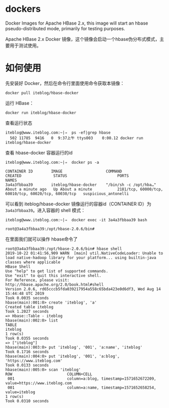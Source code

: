 # dockers

Docker Images for Apache HBase 2.x, this image will start an hbase pseudo-distributed mode, primarily for testing purposes.


Apache HBase 2.x Docker 镜像，这个镜像会启动一个hbase伪分布式模式，主要用于测试使用。

# 如何使用
先安装好 Docker，然后在命令行里面使用命令获取本镜像：
```
docker pull iteblog/hbase-docker
```
运行 HBase：
```
docker run iteblog/hbase-docker
```
查看运行状态
```
iteblog@www.iteblog.com:~|⇒  ps -ef|grep hbase
  502 11785  9416   0  9:37上午 ttys003    0:00.12 docker run iteblog/hbase-docker
```
查看 hbase-docker 容器运行的id
```
iteblog@www.iteblog.com:~|⇒  docker ps -a

CONTAINER ID        IMAGE                   COMMAND                   CREATED              STATUS                      PORTS                                                  NAMES
3a4a3fbbaa39        iteblog/hbase-docker    "/bin/sh -c /opt/hba…"    About a minute ago   Up About a minute           2181/tcp, 60000/tcp, 60010/tcp, 60020/tcp, 60030/tcp   suspicious_antonelli
```
可以看到 iteblog/hbase-docker 镜像运行的容器id（CONTAINER ID）为 `3a4a3fbbaa39`。进入容器的 shell 模式：
```
iteblog@www.iteblog.com:~|⇒  docker exec -it 3a4a3fbbaa39 bash

root@3a4a3fbbaa39:/opt/hbase-2.0.6/bin#
```
在里面我们就可以操作 hbase命令了
```
root@3a4a3fbbaa39:/opt/hbase-2.0.6/bin# hbase shell
2019-10-22 01:41:56,909 WARN  [main] util.NativeCodeLoader: Unable to load native-hadoop library for your platform... using builtin-java classes where applicable
HBase Shell
Use "help" to get list of supported commands.
Use "exit" to quit this interactive shell.
For Reference, please visit: http://hbase.apache.org/2.0/book.html#shell
Version 2.0.6, rd65cccb5fda039217954a558c65bda423e0d6df3, Wed Aug 14 15:44:48 UTC 2019
Took 0.0035 seconds
hbase(main):001:0> create 'iteblog', 'a'
Created table iteblog
Took 1.2027 seconds
=> Hbase::Table - iteblog
hbase(main):002:0> list
TABLE
iteblog
1 row(s)
Took 0.0355 seconds
=> ["iteblog"]
hbase(main):003:0> put 'iteblog', '001', 'a:name', 'iteblog'
Took 0.1716 seconds
hbase(main):004:0> put 'iteblog', '001', 'a:blog', 'https://www.iteblog.com'
Took 0.0133 seconds
hbase(main):005:0> scan 'iteblog'
ROW                        COLUMN+CELL
 001                       column=a:blog, timestamp=1571652672209, value=https://www.iteblog.com
 001                       column=a:name, timestamp=1571652658254, value=iteblog
1 row(s)
Took 0.0310 seconds
```
